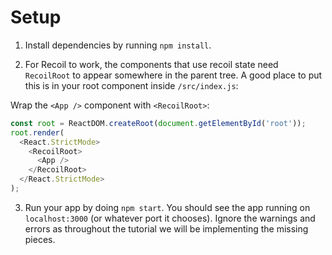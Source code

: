 # Setup

1. Install dependencies by running `npm install`.

2. For Recoil to work, the components that use recoil state need `RecoilRoot` to appear somewhere in the parent tree. A good place to put this is in your root component inside `/src/index.js`:

<highlight block="true" file="/src/index.js" lines="[11,13]" selected="true">

Wrap the `<App />` component with `<RecoilRoot>`:

```js
const root = ReactDOM.createRoot(document.getElementById('root'));
root.render(
  <React.StrictMode>
    <RecoilRoot>
      <App />
    </RecoilRoot>
  </React.StrictMode>
);
```
</highlight>

3. Run your app by doing `npm start`. You should see the app running on `localhost:3000` (or whatever port it chooses). Ignore the warnings and errors as throughout the tutorial we will be implementing the missing pieces.

